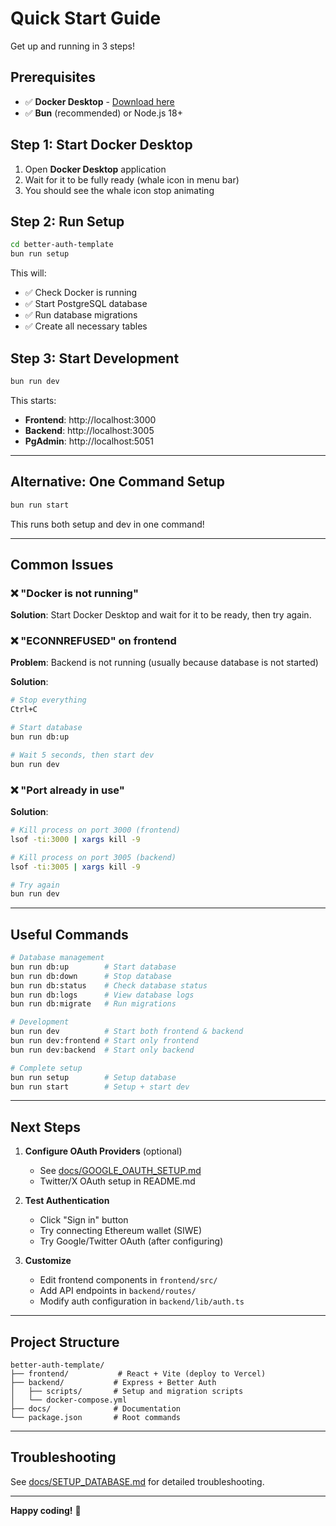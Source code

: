 # Quick Start Guide

Get up and running in 3 steps!

## Prerequisites

- ✅ **Docker Desktop** - [Download here](https://www.docker.com/products/docker-desktop/)
- ✅ **Bun** (recommended) or Node.js 18+

## Step 1: Start Docker Desktop

1. Open **Docker Desktop** application
2. Wait for it to be fully ready (whale icon in menu bar)
3. You should see the whale icon stop animating

## Step 2: Run Setup

```bash
cd better-auth-template
bun run setup
```

This will:
- ✅ Check Docker is running
- ✅ Start PostgreSQL database
- ✅ Run database migrations
- ✅ Create all necessary tables

## Step 3: Start Development

```bash
bun run dev
```

This starts:
- **Frontend**: http://localhost:3000
- **Backend**: http://localhost:3005
- **PgAdmin**: http://localhost:5051

---

## Alternative: One Command Setup

```bash
bun run start
```

This runs both setup and dev in one command!

---

## Common Issues

### ❌ "Docker is not running"

**Solution**: Start Docker Desktop and wait for it to be ready, then try again.

### ❌ "ECONNREFUSED" on frontend

**Problem**: Backend is not running (usually because database is not started)

**Solution**:
```bash
# Stop everything
Ctrl+C

# Start database
bun run db:up

# Wait 5 seconds, then start dev
bun run dev
```

### ❌ "Port already in use"

**Solution**:
```bash
# Kill process on port 3000 (frontend)
lsof -ti:3000 | xargs kill -9

# Kill process on port 3005 (backend)
lsof -ti:3005 | xargs kill -9

# Try again
bun run dev
```

---

## Useful Commands

```bash
# Database management
bun run db:up        # Start database
bun run db:down      # Stop database
bun run db:status    # Check database status
bun run db:logs      # View database logs
bun run db:migrate   # Run migrations

# Development
bun run dev          # Start both frontend & backend
bun run dev:frontend # Start only frontend
bun run dev:backend  # Start only backend

# Complete setup
bun run setup        # Setup database
bun run start        # Setup + start dev
```

---

## Next Steps

1. **Configure OAuth Providers** (optional)
   - See [docs/GOOGLE_OAUTH_SETUP.md](docs/GOOGLE_OAUTH_SETUP.md)
   - Twitter/X OAuth setup in README.md

2. **Test Authentication**
   - Click "Sign in" button
   - Try connecting Ethereum wallet (SIWE)
   - Try Google/Twitter OAuth (after configuring)

3. **Customize**
   - Edit frontend components in `frontend/src/`
   - Add API endpoints in `backend/routes/`
   - Modify auth configuration in `backend/lib/auth.ts`

---

## Project Structure

```
better-auth-template/
├── frontend/           # React + Vite (deploy to Vercel)
├── backend/           # Express + Better Auth
│   ├── scripts/       # Setup and migration scripts
│   └── docker-compose.yml
├── docs/              # Documentation
└── package.json       # Root commands
```

---

## Troubleshooting

See [docs/SETUP_DATABASE.md](docs/SETUP_DATABASE.md) for detailed troubleshooting.

---

**Happy coding!** 🚀
